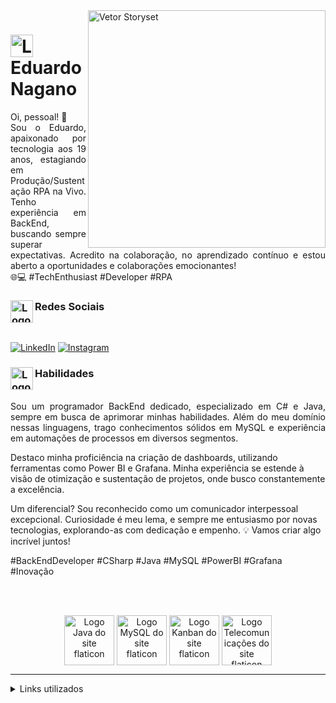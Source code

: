 <img align="right" alt="Vetor Storyset" height="380" src="https://github.com/nagano10/nagano10/assets/127157063/c36b6608-0a74-438b-af34-b041d66df9d4">


<h1>
    <a href="https://github.com/nagano10">
     <img align="center" alt="Logo desenvolvedor do site flaticon" width="36px" src="https://github.com/Torrez0/meu-readme/assets/131430865/d3e88811-91f2-4a10-9644-18bee70f2231"></a>
    <span>Eduardo Nagano</span>
</h1>

<p align="justify"> 
Oi, pessoal! 👋 <br>
Sou o Eduardo, apaixonado por tecnologia aos 19 anos, estagiando em Produção/Sustentação RPA na Vivo. Tenho experiência em BackEnd, buscando sempre superar expectativas. Acredito na colaboração, no aprendizado contínuo e estou aberto a oportunidades e colaborações emocionantes! <br>🌐💻 #TechEnthusiast #Developer #RPA
<br>


    
<h3 align="left">Redes Sociais
 <img align="left" alt="Logo internet do site flaticon" width="36px" src="https://github.com/Torrez0/meu-readme/assets/131430865/627742f2-bbfd-4c37-a153-735b54cfb9a2"></a>
</h3>
<br>

[![LinkedIn](https://img.shields.io/badge/LinkedIn-407BFF?style=for-the-badge&logo=Linkedin&logoColor=fff)](https://www.linkedin.com/in/eduardo-nagano-lacerda-530934230/)                                                                                                                                               [![Instagram](https://img.shields.io/badge/Instagram-407BFF?style=for-the-badge&logo=Instagram&logoColor=fff)](https://www.instagram.com/eduardonagano/)                                                                                                                                                        



<h3 align="left">Habilidades
<img align="left" alt="Logo ideia do site flaticon" width="36px" src="https://github.com/Torrez0/meu-readme/assets/131430865/f0bf2a92-a5fa-480e-9c54-0494b39986a8">
</h3>

<p align="justify"> 
    <br>
    Sou um programador BackEnd dedicado, especializado em C# e Java, sempre em busca de aprimorar minhas habilidades. Além do meu domínio nessas linguagens, trago conhecimentos sólidos em MySQL e experiência em automações de processos em diversos segmentos.

Destaco minha proficiência na criação de dashboards, utilizando ferramentas como Power BI e Grafana. Minha experiência se estende à visão de otimização e sustentação de projetos, onde busco constantemente a excelência.

Um diferencial? Sou reconhecido como um comunicador interpessoal excepcional. Curiosidade é meu lema, e sempre me entusiasmo por novas tecnologias, explorando-as com dedicação e empenho. 💡 Vamos criar algo incrível juntos!

#BackEndDeveloper #CSharp #Java #MySQL #PowerBI #Grafana #Inovação
<br>

<br></br>



<div align="center">
<img alt="Logo Java do site flaticon" width="80px" align="center" src="https://github.com/Torrez0/meu-readme/assets/131430865/1c94e335-d12f-4470-b905-b48f1768424a">
<img alt="Logo MySQL do site flaticon" width="80px" align="center" src="https://github.com/Torrez0/meu-readme/assets/131430865/9bd3d99f-0ebf-4be3-ba0e-283133c0a623">
<img alt="Logo Kanban do site flaticon" width="80px" align="center" src="https://github.com/Torrez0/meu-readme/assets/131430865/ad60e926-00a6-42b1-9c4a-5347fd0626f8">
<img alt="Logo Telecomunicações do site flaticon" width="80px" align="center" src="https://github.com/Torrez0/meu-readme/assets/131430865/a0eeb913-32af-44b2-ae2f-b7049e164955">
    
</div>


*****************************************

<details align="left">
    
  <summary>Links utilizados</summary> 
 
  - Icones utilizados de <a href="https://www.flaticon.com/">Flaticon</a><br>
  - Imagens utilizadas de <a href="https://br.freepik.com/">Freepik</a>
  
</details>
